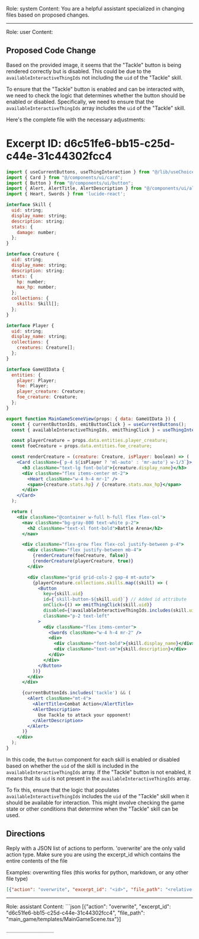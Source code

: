 Role: system
Content: You are a helpful assistant specialized in changing files based on proposed changes.
__________________
Role: user
Content: 
## Proposed Code Change
Based on the provided image, it seems that the "Tackle" button is being rendered correctly but is disabled. This could be due to the `availableInteractiveThingIds` not including the `uid` of the "Tackle" skill. 

To ensure that the "Tackle" button is enabled and can be interacted with, we need to check the logic that determines whether the button should be enabled or disabled. Specifically, we need to ensure that the `availableInteractiveThingIds` array includes the `uid` of the "Tackle" skill.

Here's the complete file with the necessary adjustments:

# Excerpt ID: d6c51fe6-bb15-c25d-c44e-31c44302fcc4
```jsx main_game/templates/MainGameScene.tsx
import { useCurrentButtons, useThingInteraction } from "@/lib/useChoices.ts";
import { Card } from "@/components/ui/card";
import { Button } from "@/components/ui/button";
import { Alert, AlertTitle, AlertDescription } from "@/components/ui/alert";
import { Heart, Swords } from 'lucide-react';

interface Skill {
  uid: string;
  display_name: string;
  description: string;
  stats: {
    damage: number;
  };
}

interface Creature {
  uid: string;
  display_name: string;
  description: string;
  stats: {
    hp: number;
    max_hp: number;
  };
  collections: {
    skills: Skill[];
  };
}

interface Player {
  uid: string;
  display_name: string;
  collections: {
    creatures: Creature[];
  };
}

interface GameUIData {
  entities: {
    player: Player;
    foe: Player;
    player_creature: Creature;
    foe_creature: Creature;
  };
}

export function MainGameSceneView(props: { data: GameUIData }) {
  const { currentButtonIds, emitButtonClick } = useCurrentButtons();
  const { availableInteractiveThingIds, emitThingClick } = useThingInteraction();

  const playerCreature = props.data.entities.player_creature;
  const foeCreature = props.data.entities.foe_creature;

  const renderCreature = (creature: Creature, isPlayer: boolean) => (
    <Card className={`p-4 ${isPlayer ? 'ml-auto' : 'mr-auto'} w-1/3`}>
      <h3 className="text-lg font-bold">{creature.display_name}</h3>
      <div className="flex items-center mt-2">
        <Heart className="w-4 h-4 mr-1" />
        <span>{creature.stats.hp} / {creature.stats.max_hp}</span>
      </div>
    </Card>
  );

  return (
    <div className="@container w-full h-full flex flex-col">
      <nav className="bg-gray-800 text-white p-2">
        <h2 className="text-xl font-bold">Battle Arena</h2>
      </nav>

      <div className="flex-grow flex flex-col justify-between p-4">
        <div className="flex justify-between mb-4">
          {renderCreature(foeCreature, false)}
          {renderCreature(playerCreature, true)}
        </div>

        <div className="grid grid-cols-2 gap-4 mt-auto">
          {playerCreature.collections.skills.map((skill) => (
            <Button
              key={skill.uid}
              id={`skill-button-${skill.uid}`} // Added id attribute
              onClick={() => emitThingClick(skill.uid)}
              disabled={!availableInteractiveThingIds.includes(skill.uid)}
              className="p-2 text-left"
            >
              <div className="flex items-center">
                <Swords className="w-4 h-4 mr-2" />
                <div>
                  <div className="font-bold">{skill.display_name}</div>
                  <div className="text-sm">{skill.description}</div>
                </div>
              </div>
            </Button>
          ))}
        </div>
      </div>

      {currentButtonIds.includes('tackle') && (
        <Alert className="mt-4">
          <AlertTitle>Combat Action</AlertTitle>
          <AlertDescription>
            Use Tackle to attack your opponent!
          </AlertDescription>
        </Alert>
      )}
    </div>
  );
}
```

In this code, the `Button` component for each skill is enabled or disabled based on whether the `uid` of the skill is included in the `availableInteractiveThingIds` array. If the "Tackle" button is not enabled, it means that its `uid` is not present in the `availableInteractiveThingIds` array. 

To fix this, ensure that the logic that populates `availableInteractiveThingIds` includes the `uid` of the "Tackle" skill when it should be available for interaction. This might involve checking the game state or other conditions that determine when the "Tackle" skill can be used.

## Directions
Reply with a JSON list of actions to perform. 'overwrite' are the only valid action type. 
Make sure you are using the excerpt_id which contains the entire contents of the file

Examples:
overwriting files (this works for python, markdown, or any other file type)
```json output_example1
[{"action": "overwrite", "excerpt_id": "<id>", "file_path": "<relative file path>"}]
```

__________________
Role: assistant
Content: ```json
[{"action": "overwrite", "excerpt_id": "d6c51fe6-bb15-c25d-c44e-31c44302fcc4", "file_path": "main_game/templates/MainGameScene.tsx"}]
```
__________________
